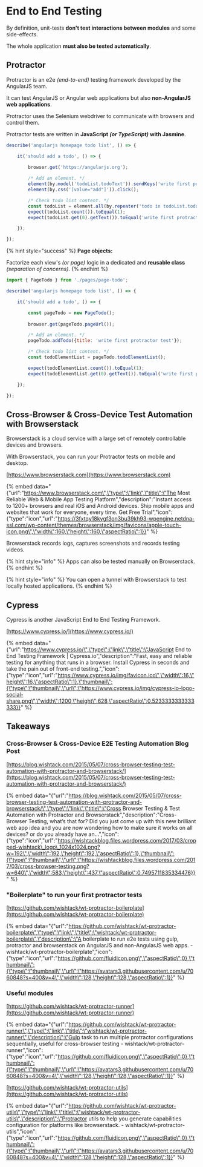 # End to End Testing

By definition, unit-tests **don't test interactions between modules** and some side-effects.

The whole application **must also be tested automatically**.

## Protractor

Protractor is an e2e _\(end-to-end\)_ testing framework developed by the AngularJS team.

It can test AngularJS or Angular web applications but also **non-AngularJS web applications**.

Protractor uses the Selenium webdriver to communicate with browsers and control them.

Protractor tests are written in **JavaScript** _**\(or TypeScript\)**_ **with Jasmine**.

```javascript
describe('angularjs homepage todo list', () => {

    it('should add a todo', () => {
    
        browser.get('https://angularjs.org');

        /* Add an element. */
        element(by.model('todoList.todoText')).sendKeys('write first protractor test');
        element(by.css('[value="add"]')).click();

        /* Check todo list content. */
        const todoList = element.all(by.repeater('todo in todoList.todos'));
        expect(todoList.count()).toEqual(1);
        expect(todoList.get(0).getText()).toEqual('write first protractor test');

    });

});
```

{% hint style="success" %}
**Page objects:**

Factorize each view's _\(or page\)_ logic in a dedicated and **reusable class** _\(separation of concerns\)_.
{% endhint %}

```javascript
import { PageTodo } from './pages/page-todo';

describe('angularjs homepage todo list', () => {

    it('should add a todo', () => {

        const pageTodo = new PageTodo();
    
        browser.get(pageTodo.pageUrl());

        /* Add an element. */
        pageTodo.addTodo({title: 'write first protractor test'});

        /* Check todo list content. */
        const todoElementList = pageTodo.todoElementList();

        expect(todoElementList.count()).toEqual(1);
        expect(todoElementList.get(0).getText()).toEqual('write first protractor test');

    });

});
```

## Cross-Browser & Cross-Device Test Automation with Browserstack

Browserstack is a cloud service with a large set of remotely controllable devices and browsers.

With Browserstack, you can run your Protractor tests on mobile and desktop.

[https://www.browserstack.com](https://www.browserstack.com)

{% embed data="{\"url\":\"https://www.browserstack.com\",\"type\":\"link\",\"title\":\"The Most Reliable Web & Mobile App Testing Platform\",\"description\":\"Instant access to 1200+ browsers and real iOS and Android devices. Ship mobile apps and websites that work for everyone, every time. Get Free Trial\",\"icon\":{\"type\":\"icon\",\"url\":\"https://3fxtqy18kygf3on3bu39kh93-wpengine.netdna-ssl.com/wp-content/themes/browserstack/img/favicons/apple-touch-icon.png\",\"width\":160,\"height\":160,\"aspectRatio\":1}}" %}

Browserstack records logs, captures screenshots and records testing videos.

{% hint style="info" %}
Apps can also be tested manually on Browserstack.
{% endhint %}

{% hint style="info" %}
You can open a tunnel with Browserstack to test locally hosted applications.
{% endhint %}

## Cypress

Cypress is another JavaScript End to End Testing Framework.

[https://www.cypress.io/](https://www.cypress.io/)

{% embed data="{\"url\":\"https://www.cypress.io/\",\"type\":\"link\",\"title\":\"JavaScript End to End Testing Framework \| Cypress.io\",\"description\":\"Fast, easy and reliable testing for anything that runs in a browser. Install Cypress in seconds and take the pain out of front-end testing.\",\"icon\":{\"type\":\"icon\",\"url\":\"https://www.cypress.io/img/favicon.ico\",\"width\":16,\"height\":16,\"aspectRatio\":1},\"thumbnail\":{\"type\":\"thumbnail\",\"url\":\"https://www.cypress.io/img/cypress-io-logo-social-share.png\",\"width\":1200,\"height\":628,\"aspectRatio\":0.5233333333333333}}" %}

## Takeaways

### Cross-Browser & Cross-Device E2E Testing Automation Blog Post

[https://blog.wishtack.com/2015/05/07/cross-browser-testing-test-automation-with-protractor-and-browserstack/](https://blog.wishtack.com/2015/05/07/cross-browser-testing-test-automation-with-protractor-and-browserstack/)

{% embed data="{\"url\":\"https://blog.wishtack.com/2015/05/07/cross-browser-testing-test-automation-with-protractor-and-browserstack/\",\"type\":\"link\",\"title\":\"Cross Browser Testing & Test Automation with Protractor and Browserstack\",\"description\":\"Cross-Browser Testing, what’s that for? Did you just come up with this new brilliant web app idea and you are now wondering how to make sure it works on all devices? or do you already have an…\",\"icon\":{\"type\":\"icon\",\"url\":\"https://wishtackblog.files.wordpress.com/2017/03/cropped-wishtack\_logo\_1024x1024.png?w=192\",\"width\":192,\"height\":192,\"aspectRatio\":1},\"thumbnail\":{\"type\":\"thumbnail\",\"url\":\"https://wishtackblog.files.wordpress.com/2017/03/cross-browser-testing.png?w=640\",\"width\":583,\"height\":437,\"aspectRatio\":0.7495711835334476}}" %}

### "Boilerplate" to run your first protractor tests

[https://github.com/wishtack/wt-protractor-boilerplate](https://github.com/wishtack/wt-protractor-boilerplate)

{% embed data="{\"url\":\"https://github.com/wishtack/wt-protractor-boilerplate\",\"type\":\"link\",\"title\":\"wishtack/wt-protractor-boilerplate\",\"description\":\"A boilerplate to run e2e tests using gulp, protractor and browserstack on AngularJS and non-AngularJS web apps. - wishtack/wt-protractor-boilerplate\",\"icon\":{\"type\":\"icon\",\"url\":\"https://github.com/fluidicon.png\",\"aspectRatio\":0},\"thumbnail\":{\"type\":\"thumbnail\",\"url\":\"https://avatars3.githubusercontent.com/u/7060848?s=400&v=4\",\"width\":128,\"height\":128,\"aspectRatio\":1}}" %}

### Useful modules

[https://github.com/wishtack/wt-protractor-runner](https://github.com/wishtack/wt-protractor-runner)

{% embed data="{\"url\":\"https://github.com/wishtack/wt-protractor-runner\",\"type\":\"link\",\"title\":\"wishtack/wt-protractor-runner\",\"description\":\"Gulp task to run multiple protractor configurations sequentially, useful for cross-browser testing - wishtack/wt-protractor-runner\",\"icon\":{\"type\":\"icon\",\"url\":\"https://github.com/fluidicon.png\",\"aspectRatio\":0},\"thumbnail\":{\"type\":\"thumbnail\",\"url\":\"https://avatars3.githubusercontent.com/u/7060848?s=400&v=4\",\"width\":128,\"height\":128,\"aspectRatio\":1}}" %}

[https://github.com/wishtack/wt-protractor-utils](https://github.com/wishtack/wt-protractor-utils)

{% embed data="{\"url\":\"https://github.com/wishtack/wt-protractor-utils\",\"type\":\"link\",\"title\":\"wishtack/wt-protractor-utils\",\"description\":\"Protractor utils to help you generate capabilities configuration for platforms like browserstack. - wishtack/wt-protractor-utils\",\"icon\":{\"type\":\"icon\",\"url\":\"https://github.com/fluidicon.png\",\"aspectRatio\":0},\"thumbnail\":{\"type\":\"thumbnail\",\"url\":\"https://avatars3.githubusercontent.com/u/7060848?s=400&v=4\",\"width\":128,\"height\":128,\"aspectRatio\":1}}" %}

